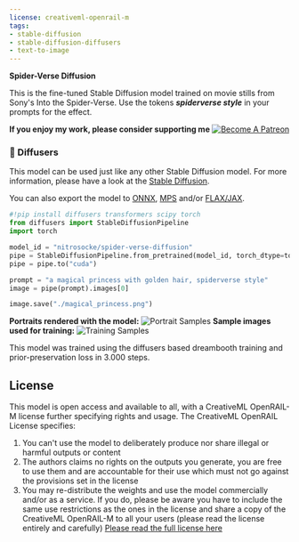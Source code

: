 ```yaml
---
license: creativeml-openrail-m
tags:
- stable-diffusion
- stable-diffusion-diffusers
- text-to-image
---
```

**Spider-Verse Diffusion**

This is the fine-tuned Stable Diffusion model trained on movie stills from Sony's Into the Spider-Verse.
Use the tokens **_spiderverse style_** in your prompts for the effect.

**If you enjoy my work, please consider supporting me** 
[![Become A Patreon](https://badgen.net/badge/become/a%20patron/F96854)](https://patreon.com/user?u=79196446)

### 🧨 Diffusers

This model can be used just like any other Stable Diffusion model. For more information,
please have a look at the [Stable Diffusion](https://huggingface.co/docs/diffusers/api/pipelines/stable_diffusion).

You can also export the model to [ONNX](https://huggingface.co/docs/diffusers/optimization/onnx), [MPS](https://huggingface.co/docs/diffusers/optimization/mps) and/or [FLAX/JAX]().

```python
#!pip install diffusers transformers scipy torch
from diffusers import StableDiffusionPipeline
import torch

model_id = "nitrosocke/spider-verse-diffusion"
pipe = StableDiffusionPipeline.from_pretrained(model_id, torch_dtype=torch.float16)
pipe = pipe.to("cuda")

prompt = "a magical princess with golden hair, spiderverse style"
image = pipe(prompt).images[0]

image.save("./magical_princess.png")
```

**Portraits rendered with the model:**
![Portrait Samples](https://huggingface.co/nitrosocke/spider-verse-diffusion/resolve/main/spiderverse-portraits-small.jpg)
**Sample images used for training:**
![Training Samples](https://huggingface.co/nitrosocke/spider-verse-diffusion/resolve/main/spiderverse-training-small.jpg)

This model was trained using the diffusers based dreambooth training and prior-preservation loss in 3.000 steps.

## License

This model is open access and available to all, with a CreativeML OpenRAIL-M license further specifying rights and usage.
The CreativeML OpenRAIL License specifies: 

1. You can't use the model to deliberately produce nor share illegal or harmful outputs or content 
2. The authors claims no rights on the outputs you generate, you are free to use them and are accountable for their use which must not go against the provisions set in the license
3. You may re-distribute the weights and use the model commercially and/or as a service. If you do, please be aware you have to include the same use restrictions as the ones in the license and share a copy of the CreativeML OpenRAIL-M to all your users (please read the license entirely and carefully)
[Please read the full license here](https://huggingface.co/spaces/CompVis/stable-diffusion-license)